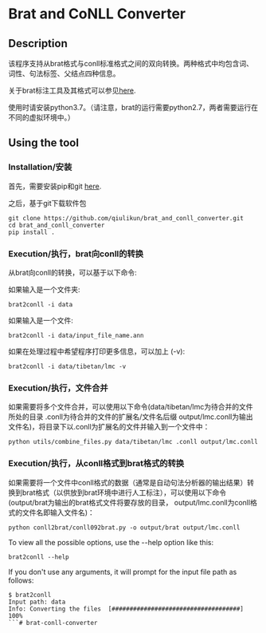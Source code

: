 # Brat and CoNLL Converter

## Description

该程序支持从brat格式与conll标准格式之间的双向转换。两种格式中均包含词、词性、句法标签、父结点四种信息。

关于brat标注工具及其格式可以参见[here](http://brat.nlplab.org/standoff.html).

使用时请安装python3.7。（请注意，brat的运行需要python2.7，两者需要运行在不同的虚拟环境中。）


## Using the tool

### Installation/安装

首先，需要安装pip和git [here](https://pip.pypa.io/en/stable/installing/).

之后，基于git下载软件包

```
git clone https://github.com/qiulikun/brat_and_conll_converter.git
cd brat_and_conll_converter
pip install .
```

### Execution/执行，brat向conll的转换

从brat向conll的转换，可以基于以下命令:

如果输入是一个文件夹:

```
brat2conll -i data
```

如果输入是一个文件:

```
brat2conll -i data/input_file_name.ann
```

如果在处理过程中希望程序打印更多信息，可以加上 (-v):
```
brat2conll -i data/tibetan/lmc -v
```

### Execution/执行，文件合并

如果需要将多个文件合并，可以使用以下命令(data/tibetan/lmc为待合并的文件所处的目录 .conll为待合并的文件的扩展名/文件名后缀 output/lmc.conll为输出文件名)，将目录下以.conll为扩展名的文件并输入到一个文件中：
```
python utils/combine_files.py data/tibetan/lmc .conll output/lmc.conll
```

### Execution/执行，从conll格式到brat格式的转换

如果需要将一个文件中conll格式的数据（通常是自动句法分析器的输出结果）转换到brat格式（以供放到brat环境中进行人工标注），可以使用以下命令(output/brat为输出的brat格式文件将要存放的目录， output/lmc.conll为conll格式的文件名即输入文件名)：
```
python conll2brat/conll092brat.py -o output/brat output/lmc.conll
```

To view all the possible options, use the --help option like this:
```
brat2conll --help
```

If you don't use any arguments, it will prompt for the input file path as follows:
```
$ brat2conll
Input path: data
Info: Converting the files  [####################################]  100%
```# brat-conll-converter
